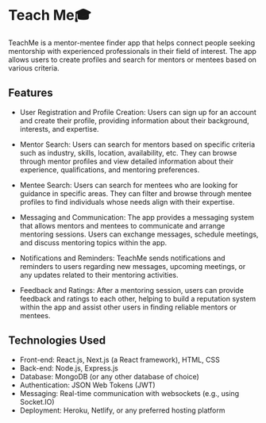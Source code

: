 # Teach Me🎓

TeachMe is a mentor-mentee finder app that helps connect people seeking mentorship with experienced professionals in their field of interest. The app allows users to create profiles and search for mentors or mentees based on various criteria.

## Features

- User Registration and Profile Creation: Users can sign up for an account and create their profile, providing information about their background, interests, and expertise.

- Mentor Search: Users can search for mentors based on specific criteria such as industry, skills, location, availability, etc. They can browse through mentor profiles and view detailed information about their experience, qualifications, and mentoring preferences.

- Mentee Search: Users can search for mentees who are looking for guidance in specific areas. They can filter and browse through mentee profiles to find individuals whose needs align with their expertise.

- Messaging and Communication: The app provides a messaging system that allows mentors and mentees to communicate and arrange mentoring sessions. Users can exchange messages, schedule meetings, and discuss mentoring topics within the app.

- Notifications and Reminders: TeachMe sends notifications and reminders to users regarding new messages, upcoming meetings, or any updates related to their mentoring activities.

- Feedback and Ratings: After a mentoring session, users can provide feedback and ratings to each other, helping to build a reputation system within the app and assist other users in finding reliable mentors or mentees.

## Technologies Used

- Front-end: React.js, Next.js (a React framework), HTML, CSS
- Back-end: Node.js, Express.js
- Database: MongoDB (or any other database of choice)
- Authentication: JSON Web Tokens (JWT)
- Messaging: Real-time communication with websockets (e.g., using Socket.IO)
- Deployment: Heroku, Netlify, or any preferred hosting platform
